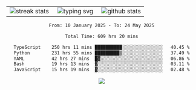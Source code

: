 <div align="center">
  <table style="border: none;" border="0" cellspacing="0" cellpadding="0">
    <tr>
      <td align="center" width="33%">
        <img src="https://github-readme-streak-stats.herokuapp.com/?user=kurtismassey&theme=tokyonight&hide_border=true" alt="streak stats" />
      </td>
      <td align="center" width="33%">
        <img src="https://readme-typing-svg.herokuapp.com/?font=Fira+Code&weight=600&size=15&duration=4000&pause=1000&color=00FF00&center=true&vCenter=true&random=false&width=150&lines=Hey%2C+I%27m+Kurtis!" alt="typing svg" />
      </td>
      <td align="center" width="33%">
        <img src="https://github-readme-stats.vercel.app/api?username=kurtismassey&show_icons=true&theme=tokyonight&hide_title=true" alt="github stats" />
      </td>
    </tr>
  </table>
</div>
<div align="center">

<!--START_SECTION:waka-->

```txt
From: 10 January 2025 - To: 24 May 2025

Total Time: 609 hrs 20 mins

TypeScript    250 hrs 11 mins ██████████░░░░░░░░░░░░░░░   40.45 %
Python        231 hrs 55 mins █████████▒░░░░░░░░░░░░░░░   37.49 %
YAML          42 hrs 27 mins  █▓░░░░░░░░░░░░░░░░░░░░░░░   06.86 %
Bash          19 hrs 13 mins  ▓░░░░░░░░░░░░░░░░░░░░░░░░   03.11 %
JavaScript    15 hrs 19 mins  ▓░░░░░░░░░░░░░░░░░░░░░░░░   02.48 %
```

<!--END_SECTION:waka-->

  <img src="https://github-readme-activity-graph.vercel.app/graph?username=kurtismassey&theme=tokyo-night&hide_border=true&custom_title=Contribution%20Graph" />

</div>